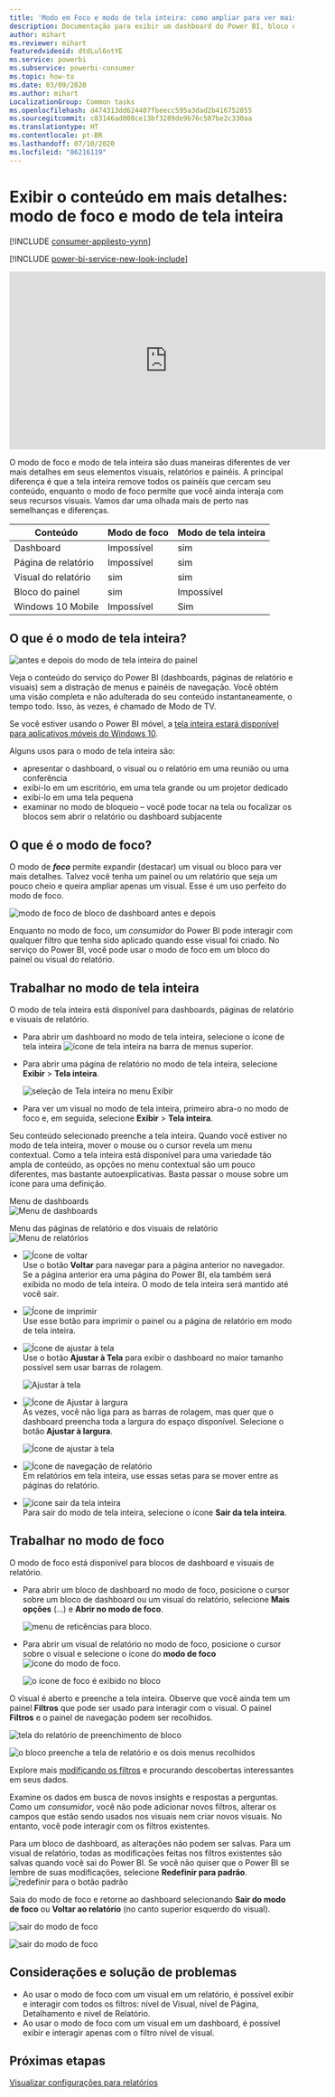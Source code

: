 ```yaml
---
title: 'Modo em Foco e modo de tela inteira: como ampliar para ver mais detalhes'
description: Documentação para exibir um dashboard do Power BI, bloco do dashboard, relatório ou visual de relatório no modo de foco ou modo de tela inteira
author: mihart
ms.reviewer: mihart
featuredvideoid: dtdLul6otYE
ms.service: powerbi
ms.subservice: powerbi-consumer
ms.topic: how-to
ms.date: 03/09/2020
ms.author: mihart
LocalizationGroup: Common tasks
ms.openlocfilehash: d474313dd624407fbeecc595a3dad2b416752855
ms.sourcegitcommit: c83146ad008ce13bf3289de9b76c507be2c330aa
ms.translationtype: HT
ms.contentlocale: pt-BR
ms.lasthandoff: 07/10/2020
ms.locfileid: "86216119"
---
```

# <a name="display-content-in-more-detail-focus-mode-and-full-screen-mode"></a>Exibir o conteúdo em mais detalhes: modo de foco e modo de tela inteira

[!INCLUDE [consumer-appliesto-yynn](../includes/consumer-appliesto-yynn.md)]

[!INCLUDE [power-bi-service-new-look-include](../includes/power-bi-service-new-look-include.md)]    

<iframe width="560" height="315" src="https://www.youtube.com/embed/dtdLul6otYE" frameborder="0" allowfullscreen></iframe>

O modo de foco e modo de tela inteira são duas maneiras diferentes de ver mais detalhes em seus elementos visuais, relatórios e painéis.  A principal diferença é que a tela inteira remove todos os painéis que cercam seu conteúdo, enquanto o modo de foco permite que você ainda interaja com seus recursos visuais. Vamos dar uma olhada mais de perto nas semelhanças e diferenças.  

|Conteúdo    | Modo de foco  |Modo de tela inteira  |
|---------|---------|----------------------|
|Dashboard     |   Impossível     | sim |
|Página de relatório   | Impossível  | sim|
|Visual do relatório | sim    | sim |
|Bloco do painel | sim    | Impossível |
|Windows 10 Mobile | Impossível | Sim |

## <a name="what-is-full-screen-mode"></a>O que é o modo de tela inteira?

![antes e depois do modo de tela inteira do painel](media/end-user-focus/power-bi-dashboards-focus.png)

Veja o conteúdo do serviço do Power BI (dashboards, páginas de relatório e visuais) sem a distração de menus e painéis de navegação.  Você obtém uma visão completa e não adulterada do seu conteúdo instantaneamente, o tempo todo. Isso, às vezes, é chamado de Modo de TV.   

Se você estiver usando o Power BI móvel, a [tela inteira estará disponível para aplicativos móveis do Windows 10](./mobile/mobile-windows-10-app-presentation-mode.md). 

Alguns usos para o modo de tela inteira são:

* apresentar o dashboard, o visual ou o relatório em uma reunião ou uma conferência
* exibi-lo em um escritório, em uma tela grande ou um projetor dedicado
* exibi-lo em uma tela pequena
* examinar no modo de bloqueio – você pode tocar na tela ou focalizar os blocos sem abrir o relatório ou dashboard subjacente

## <a name="what-is-focus-mode"></a>O que é o modo de foco?

O modo de ***foco*** permite expandir (destacar) um visual ou bloco para ver mais detalhes.  Talvez você tenha um painel ou um relatório que seja um pouco cheio e queira ampliar apenas um visual.  Esse é um uso perfeito do modo de foco.  

![modo de foco de bloco de dashboard antes e depois](media/end-user-focus/power-bi-compare-dash.png)

Enquanto no modo de foco, um *consumidor* do Power BI pode interagir com qualquer filtro que tenha sido aplicado quando esse visual foi criado.  No serviço do Power BI, você pode usar o modo de foco em um bloco do painel ou visual do relatório.

## <a name="working-in-full-screen-mode"></a>Trabalhar no modo de tela inteira

O modo de tela inteira está disponível para dashboards, páginas de relatório e visuais de relatório. 

- Para abrir um dashboard no modo de tela inteira, selecione o ícone de tela inteira ![ícone de tela inteira](media/end-user-focus/power-bi-full-screen-icon.png) na barra de menus superior. 

- Para abrir uma página de relatório no modo de tela inteira, selecione **Exibir** > **Tela inteira**.

    ![seleção de Tela inteira no menu Exibir](media/end-user-focus/power-bi-view.png)


- Para ver um visual no modo de tela inteira, primeiro abra-o no modo de foco e, em seguida, selecione **Exibir** > **Tela inteira**.  


Seu conteúdo selecionado preenche a tela inteira.    Quando você estiver no modo de tela inteira, mover o mouse ou o cursor revela um menu contextual. Como a tela inteira está disponível para uma variedade tão ampla de conteúdo, as opções no menu contextual são um pouco diferentes, mas bastante autoexplicativas.  Basta passar o mouse sobre um ícone para uma definição.

Menu de dashboards    
![Menu de dashboards](media/end-user-focus/power-bi-full-screen-dash.png)    

Menu das páginas de relatório e dos visuais de relatório    
![Menu de relatórios](media/end-user-focus/power-bi-report-full-screen.png)    

  * ![Ícone de voltar](media/end-user-focus/power-bi-back-icon.png)    
  Use o botão **Voltar** para navegar para a página anterior no navegador. Se a página anterior era uma página do Power BI, ela também será exibida no modo de tela inteira.  O modo de tela inteira será mantido até você sair.

  * ![Ícone de imprimir](media/end-user-focus/power-bi-print-icon.png)    
  Use esse botão para imprimir o painel ou a página de relatório em modo de tela inteira.

  * ![Ícone de ajustar à tela](media/end-user-focus/power-bi-fit-to-screen-icon.png)    
    Use o botão **Ajustar à Tela** para exibir o dashboard no maior tamanho possível sem usar barras de rolagem.  

    ![Ajustar à tela](media/end-user-focus/power-bi-fit-screen.png)

  * ![Ícone de Ajustar à largura](media/end-user-focus/power-bi-fit-width.png)       
    Às vezes, você não liga para as barras de rolagem, mas quer que o dashboard preencha toda a largura do espaço disponível. Selecione o botão **Ajustar à largura**.    

    ![Ícone de ajustar à tela](media/end-user-focus/power-bi-fit-to-width-new.png)

  * ![Ícone de navegação de relatório](media/end-user-focus/power-bi-report-nav2.png)       
    Em relatórios em tela inteira, use essas setas para se mover entre as páginas do relatório.    
  * ![ícone sair da tela inteira](media/end-user-focus/exit-fullscreen-new.png)     
  Para sair do modo de tela inteira, selecione o ícone **Sair da tela inteira**.

      

## <a name="working-in-focus-mode"></a>Trabalhar no modo de foco

O modo de foco está disponível para blocos de dashboard e visuais de relatório. 

- Para abrir um bloco de dashboard no modo de foco, posicione o cursor sobre um bloco de dashboard ou um visual do relatório, selecione **Mais opções** (...) e **Abrir no modo de foco**.

    ![menu de reticências para bloco](media/end-user-focus/power-bi-dashboard-focus.png). 

- Para abrir um visual de relatório no modo de foco, posicione o cursor sobre o visual e selecione o ícone do **modo de foco** ![ícone do modo de foco](media/end-user-focus/pbi_popout.jpg).  

   ![o ícone de foco é exibido no bloco](media/end-user-focus/power-bi-hover-focus-icon.png)



O visual é aberto e preenche a tela inteira. Observe que você ainda tem um painel **Filtros** que pode ser usado para interagir com o visual. O painel **Filtros** e o painel de navegação podem ser recolhidos.

   ![tela do relatório de preenchimento de bloco](media/end-user-focus/power-bi-focus-filter.png)


   ![o bloco preenche a tela de relatório e os dois menus recolhidos](media/end-user-focus/power-bi-menu-collapse.png)  

Explore mais [modificando os filtros](end-user-report-filter.md) e procurando descobertas interessantes em seus dados.  

Examine os dados em busca de novos insights e respostas a perguntas. Como um *consumidor*, você não pode adicionar novos filtros, alterar os campos que estão sendo usados nos visuais nem criar novos visuais.  No entanto, você pode interagir com os filtros existentes. 

Para um bloco de dashboard, as alterações não podem ser salvas. Para um visual de relatório, todas as modificações feitas nos filtros existentes são salvas quando você sai do Power BI. Se você não quiser que o Power BI se lembre de suas modificações, selecione **Redefinir para padrão**. ![redefinir para o botão padrão](media/end-user-focus/power-bi-resets.png)  

Saia do modo de foco e retorne ao dashboard selecionando **Sair do modo de foco** ou **Voltar ao relatório** (no canto superior esquerdo do visual).

![sair do modo de foco](media/end-user-focus/power-bi-exit.png)    

![sair do modo de foco](media/end-user-focus/power-bi-back-to-report.png)  

## <a name="considerations-and-troubleshooting"></a>Considerações e solução de problemas

* Ao usar o modo de foco com um visual em um relatório, é possível exibir e interagir com todos os filtros: nível de Visual, nível de Página, Detalhamento e nível de Relatório.    
* Ao usar o modo de foco com um visual em um dashboard, é possível exibir e interagir apenas com o filtro nível de visual.

## <a name="next-steps"></a>Próximas etapas

[Visualizar configurações para relatórios](end-user-report-view.md)